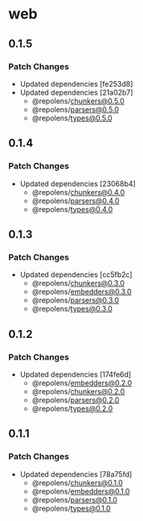 # web

## 0.1.5

### Patch Changes

- Updated dependencies [fe253d8]
- Updated dependencies [21a02b7]
  - @repolens/chunkers@0.5.0
  - @repolens/parsers@0.5.0
  - @repolens/types@0.5.0

## 0.1.4

### Patch Changes

- Updated dependencies [23068b4]
  - @repolens/chunkers@0.4.0
  - @repolens/parsers@0.4.0
  - @repolens/types@0.4.0

## 0.1.3

### Patch Changes

- Updated dependencies [cc5fb2c]
  - @repolens/chunkers@0.3.0
  - @repolens/embedders@0.3.0
  - @repolens/parsers@0.3.0
  - @repolens/types@0.3.0

## 0.1.2

### Patch Changes

- Updated dependencies [174fe6d]
  - @repolens/embedders@0.2.0
  - @repolens/chunkers@0.2.0
  - @repolens/parsers@0.2.0
  - @repolens/types@0.2.0

## 0.1.1

### Patch Changes

- Updated dependencies [78a75fd]
  - @repolens/chunkers@0.1.0
  - @repolens/embedders@0.1.0
  - @repolens/parsers@0.1.0
  - @repolens/types@0.1.0
